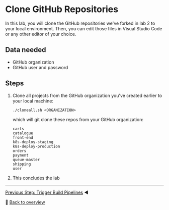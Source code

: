 # Clone GitHub Repositories

In this lab, you will clone the GitHub repositories we've forked in lab 2 to your local environment. Then, you can edit those files in Visual Studio Code or any other editor of your choice.

## Data needed
* GitHub organization
* GitHub user and password

## Steps
1. Clone all projects from the GitHub organization you've created earlier to your local machine:

    ```
    ./cloneall.sh <ORGANIZATION>
    ```
    
    which will git clone these repos from your GitHub organization:
    
    ```
    carts
    catalogue
    front-end
    k8s-deploy-staging
    k8s-deploy-production
    orders
    payment
    queue-master
    shipping
    user
    ```

1. This concludes the lab

---

[Previous Step: Trigger Build Pipelines](../5_Trigger_Build_Pipelines) :arrow_backward:

:arrow_up_small: [Back to overview](../)
